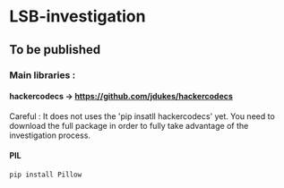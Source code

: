 # LSB-investigation
## To be published
### Main libraries :
#### hackercodecs -> https://github.com/jdukes/hackercodecs
Careful : It does not uses the 'pip insatll hackercodecs' yet.
You need to download the full package in order to fully take advantage of the investigation process.
#### PIL
	pip install Pillow

